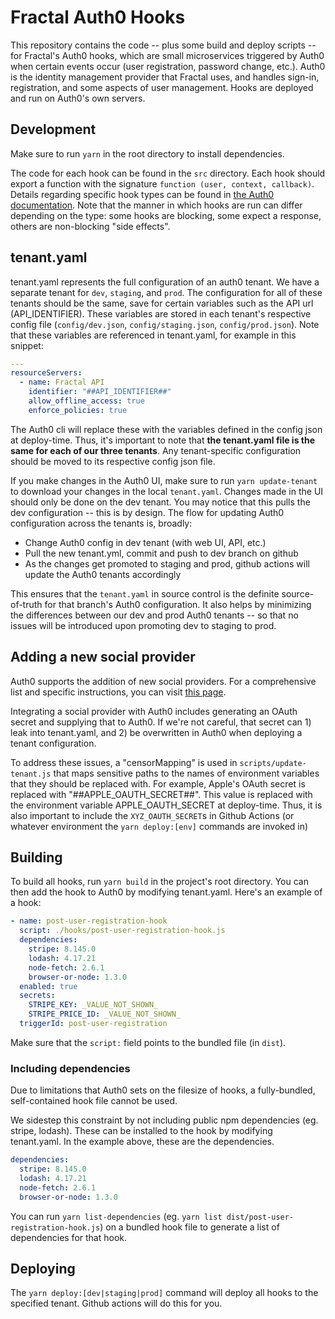 # Fractal Auth0 Hooks

This repository contains the code -- plus some build and deploy scripts -- for Fractal's Auth0 hooks, which are small microservices triggered by Auth0 when certain events occur (user registration, password change, etc.). Auth0 is the identity management provider that Fractal uses, and handles sign-in, registration, and some aspects of user management. Hooks are deployed and run on Auth0's own servers.

## Development

Make sure to run `yarn` in the root directory to install dependencies.

The code for each hook can be found in the `src` directory. Each hook should export a function with the signature `function (user, context, callback)`. Details regarding specific hook types can be found in [the Auth0 documentation](https://auth0.com/docs/hooks/extensibility-points). Note that the manner in which hooks are run can differ depending on the type: some hooks are blocking, some expect a response, others are non-blocking "side effects".

## tenant.yaml

tenant.yaml represents the full configuration of an auth0 tenant. We have a separate tenant for `dev`, `staging`, and `prod`. The configuration for all of these tenants should be the same, save for certain variables such as the API url (API_IDENTIFIER). These variables are stored in each tenant's respective config file (`config/dev.json`, `config/staging.json`, `config/prod.json`). Note that these variables are referenced in tenant.yaml, for example in this snippet:

```yaml
---
resourceServers:
  - name: Fractal API
    identifier: "##API_IDENTIFIER##"
    allow_offline_access: true
    enforce_policies: true
```

The Auth0 cli will replace these with the variables defined in the config json at deploy-time. Thus, it's important to note that **the tenant.yaml file is the same for each of our three tenants**. Any tenant-specific configuration should be moved to its respective config json file.

If you make changes in the Auth0 UI, make sure to run `yarn update-tenant` to download your changes in the local `tenant.yaml`. Changes made in the UI should only be done on the dev tenant. You may notice that this pulls the dev configuration -- this is by design. The flow for updating Auth0 configuration across the tenants is, broadly:

- Change Auth0 config in dev tenant (with web UI, API, etc.)
- Pull the new tenant.yml, commit and push to dev branch on github
- As the changes get promoted to staging and prod, github actions will update the Auth0 tenants accordingly

This ensures that the `tenant.yaml` in source control is the definite source-of-truth for that branch's Auth0 configuration. It also helps by minimizing the differences between our dev and prod Auth0 tenants -- so that no issues will be introduced upon promoting dev to staging to prod.

## Adding a new social provider

Auth0 supports the addition of new social providers. For a comprehensive list and specific instructions, you can visit [this page](https://auth0.com/docs/connections/identity-providers-social).

Integrating a social provider with Auth0 includes generating an OAuth secret and supplying that to Auth0. If we're not careful, that secret can 1) leak into tenant.yaml, and 2) be overwritten in Auth0 when deploying a tenant configuration.

To address these issues, a "censorMapping" is used in `scripts/update-tenant.js` that maps sensitive paths to the names of environment variables that they should be replaced with. For example, Apple's OAuth secret is replaced with "##APPLE_OAUTH_SECRET##". This value is replaced with the environment variable APPLE_OAUTH_SECRET at deploy-time. Thus, it is also important to include the `XYZ_OAUTH_SECRET`s in Github Actions (or whatever environment the `yarn deploy:[env]` commands are invoked in)

## Building

To build all hooks, run `yarn build` in the project's root directory. You can then add the hook to Auth0 by modifying tenant.yaml. Here's an example of a hook:

```yaml
- name: post-user-registration-hook
  script: ./hooks/post-user-registration-hook.js
  dependencies:
    stripe: 8.145.0
    lodash: 4.17.21
    node-fetch: 2.6.1
    browser-or-node: 1.3.0
  enabled: true
  secrets:
    STRIPE_KEY: _VALUE_NOT_SHOWN_
    STRIPE_PRICE_ID: _VALUE_NOT_SHOWN_
  triggerId: post-user-registration
```

Make sure that the `script:` field points to the bundled file (in `dist`).

### Including dependencies

Due to limitations that Auth0 sets on the filesize of hooks, a fully-bundled, self-contained hook file cannot be used.

We sidestep this constraint by not including public npm dependencies (eg. stripe, lodash). These can be installed to the hook by modifying tenant.yaml. In the example above, these are the dependencies.

```yaml
dependencies:
  stripe: 8.145.0
  lodash: 4.17.21
  node-fetch: 2.6.1
  browser-or-node: 1.3.0
```

You can run `yarn list-dependencies` (eg. `yarn list dist/post-user-registration-hook.js`) on a bundled hook file to generate a list of dependencies for that hook.

## Deploying

The `yarn deploy:[dev|staging|prod]` command will deploy all hooks to the specified tenant. Github actions will do this for you.
